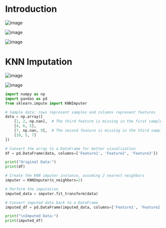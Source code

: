 # Introduction

![image](https://github.com/user-attachments/assets/f74c4813-23f2-46c5-ac69-fe2e62f74184)

![image](https://github.com/user-attachments/assets/ab3e12e7-f84b-4b4c-b7b3-c07d7f1d9b08)

![image](https://github.com/user-attachments/assets/5cd0ce0e-77ec-403c-a911-cdd5e4b47fe1)

# KNN Imputation

![image](https://github.com/user-attachments/assets/9a8d1662-b3c5-46f8-b2e4-0d2cdfc0323c)

![image](https://github.com/user-attachments/assets/c41df565-1116-4244-ada5-bcbb926f37b1)

```python
import numpy as np
import pandas as pd
from sklearn.impute import KNNImputer

# Sample data: rows represent samples and columns represent features
data = np.array([
    [1, 2, np.nan],  # The third feature is missing in the first sample
    [4, 6, 5],
    [7, np.nan, 9],  # The second feature is missing in the third sample
    [10, 5, 7]
])

# Convert the array to a DataFrame for better visualization
df = pd.DataFrame(data, columns=['Feature1', 'Feature2', 'Feature3'])

print("Original Data:")
print(df)

# Create the KNN imputer instance, assuming 2 nearest neighbors
imputer = KNNImputer(n_neighbors=2)

# Perform the imputation
imputed_data = imputer.fit_transform(data)

# Convert imputed data back to a DataFrame
imputed_df = pd.DataFrame(imputed_data, columns=['Feature1', 'Feature2', 'Feature3'])

print("\nImputed Data:")
print(imputed_df)

```












